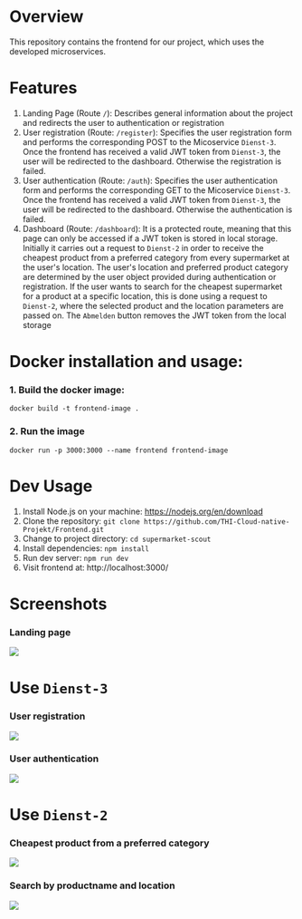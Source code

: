 # Overview

This repository contains the frontend for our project, which uses the developed microservices.

# Features

1. Landing Page (Route `/`): Describes general information about the project and redirects the user to authentication or registration
2. User registration (Route: `/register`): Specifies the user registration form and performs the corresponding POST to the Micoservice `Dienst-3`. Once the frontend has received a valid JWT token from `Dienst-3`, the user will be redirected to the dashboard. Otherwise the registration is failed.
3. User authentication (Route: `/auth`): Specifies the user authentication form and performs the corresponding GET to the Micoservice `Dienst-3`. Once the frontend has received a valid JWT token from `Dienst-3`, the user will be redirected to the dashboard. Otherwise the authentication is failed.
4. Dashboard (Route: `/dashboard`): It is a protected route, meaning that this page can only be accessed if a JWT token is stored in local storage. Initially it carries out a request to `Dienst-2` in order to receive the cheapest product from a preferred category from every supermarket at the user's location. The user's location and preferred product category are determined by the user object provided during authentication or registration. If the user wants to search for the cheapest supermarket for a product at a specific location, this is done using a request to `Dienst-2`, where the selected product and the location parameters are passed on. The `Abmelden` button removes the JWT token from the local storage

# Docker installation and usage:

### 1. Build the docker image:
```
docker build -t frontend-image .
```

### 2. Run the image 
```
docker run -p 3000:3000 --name frontend frontend-image
```

# Dev Usage

1. Install Node.js on your machine: https://nodejs.org/en/download
2. Clone the repository: `git clone https://github.com/THI-Cloud-native-Projekt/Frontend.git`
3. Change to project directory: `cd supermarket-scout`
4. Install dependencies: `npm install`
5. Run dev server: `npm run dev`
6. Visit frontend at: http://localhost:3000/

# Screenshots
### Landing page
<img src="/screenshots/landing-page.png">

# Use `Dienst-3`
### User registration
<img src="/screenshots/registration-page.png">

### User authentication
<img src="/screenshots/auth-page.png">

# Use `Dienst-2`
### Cheapest product from a preferred category
<img src="/screenshots/landing_dashboard.png">

### Search by productname and location
<img src="/screenshots/query_dashboard.png">

